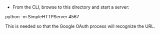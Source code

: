 * From the CLI, browse to this directory and start a server:

python -m SimpleHTTPServer 4567

This is needed so that the Google OAuth process will recognize the URL.